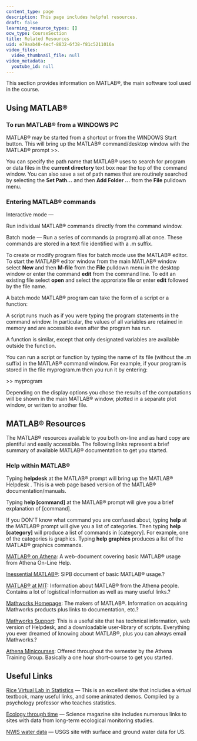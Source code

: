 ```yaml
---
content_type: page
description: This page includes helpful resources.
draft: false
learning_resource_types: []
ocw_type: CourseSection
title: Related Resources
uid: e79aab48-4ecf-8832-6f38-f81c5211016a
video_files:
  video_thumbnail_file: null
video_metadata:
  youtube_id: null
---
```

This section provides information on MATLAB®, the main software tool used in the course.

## Using MATLAB®

### To run MATLAB® from a WINDOWS PC

MATLAB® may be started from a shortcut or from the WINDOWS Start button. This will bring up the MATLAB® command/desktop window with the MATLAB® prompt >>.

You can specify the path name that MATLAB® uses to search for program or data files in the **current directory** text box near the top of the command window. You can also save a set of path names that are routinely searched by selecting the **Set Path…** and then **Add Folder …** from the **File** pulldown menu.

### Entering MATLAB® commands

Interactive mode —

Run individual MATLAB® commands directly from the command window.

Batch mode — Run a series of commands (a program) all at once. These commands are stored in a text file identified with a .m suffix.

To create or modify program files for batch mode use the MATLAB® editor. To start the MATLAB® editor window from the main MATLAB® window select **New** and then **M-file** from the **File** pulldown menu in the desktop window or enter the command **edit** from the command line. To edit an existing file select **open** and select the approriate file or enter **edit** followed by the file name.

A batch mode MATLAB® program can take the form of a script or a function:

A script runs much as if you were typing the program statements in the command window. In particular, the values of all variables are retained in memory and are accessible even after the program has run.

A function is similar, except that only designated variables are available outside the function.

You can run a script or function by typing the name of its file (without the .m suffix) in the MATLAB® command window. For example, if your program is stored in the file myprogram.m then you run it by entering:

\>> myprogram

Depending on the display options you chose the results of the computations will be shown in the main MATLAB® window, plotted in a separate plot window, or written to another file.

## MATLAB® Resources

The MATLAB® resources available to you both on-line and as hard copy are plentiful and easily accessible. The following links represent a brief summary of available MATLAB® documentation to get you started.

### Help within MATLAB®

Typing **helpdesk** at the MATLAB® prompt will bring up the MATLAB® Helpdesk . This is a web page based version of the MATLAB® documentation/manuals.

Typing **help \[command\]** at the MATLAB® prompt will give you a brief explanation of \[command\].

If you DON'T know what command you are confused about, typing **help** at the MATLAB® prompt will give you a list of categories. Then typing **help \[category\]** will produce a list of commands in \[category\]. For example, one of the categories is graphics. Typing **help graphics** produces a list of the MATLAB® graphics commands.

[MATLAB® on Athena](http://kb.mit.edu/confluence/display/category/MATLAB+on+Athena): A web-document covering basic MATLAB® usage from Athena On-Line Help.

[Inessential MATLAB®](http://www.mit.edu/afs/sipb/project/www/matlab/imatlab/imatlab.html): SIPB document of basic MATLAB® usage.?

[MATLAB® at MIT](https://ist.mit.edu/mathworks/matlab): Information about MATLAB® from the Athena people. Contains a lot of logistical information as well as many useful links.?

[Mathworks Homepage](http://www.mathworks.com/): The makers of MATLAB®. Information on acquiring Mathworks products plus links to documentation, etc.?

[Mathworks Support](http://www.mathworks.com/support/): This is a useful site that has technical information, web version of Helpdesk, and a downloadable user-library of scripts. Everything you ever dreamed of knowing about MATLAB®, plus you can always email Mathworks.?

[Athena Minicourses](http://web.mit.edu/minidev/www/): Offered throughout the semester by the Athena Training Group. Basically a one hour short-course to get you started.

## Useful Links

[Rice Virtual Lab in Statistics](http://www.ruf.rice.edu/~lane/rvls.html) — This is an excellent site that includes a virtual textbook, many useful links, and some animated demos. Compiled by a psychology professor who teaches statistics.

[Ecology through time](https://science.sciencemag.org/) — Science magazine site includes numerous links to sites with data from long-term ecological monitoring studies.

[NWIS water data](http://waterdata.usgs.gov/nwis) — USGS site with surface and ground water data for US.